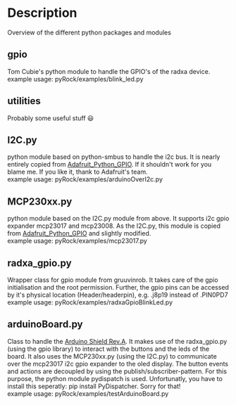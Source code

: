 Description
===========
Overview of the different python packages and modules

gpio
----
Tom Cubie's python module to handle the GPIO's of the radxa device.  
example usage: pyRock/examples/blink_led.py

utilities
---------
Probably some useful stuff :smiley:

I2C.py
------
python module based on python-smbus to handle the i2c bus. It is nearly entirely copied from
[Adafruit_Python_GPIO](https://github.com/adafruit/Adafruit_Python_GPIO). If it shouldn't work
for you blame me. If you like it, thank to Adafruit's team.  
example usage: pyRock/examples/arduinoOverI2c.py 

MCP230xx.py
-----------
python module based on the I2C.py module from above. It supports i2c gpio expander mcp23017 and mcp23008.
As the I2C.py, this module is copied from [Adafruit_Python_GPIO](https://github.com/adafruit/Adafruit_Python_GPIO) 
and slightly modified.  
example usage: pyRock/examples/mcp23017.py

radxa_gpio.py
-------------
Wrapper class for gpio module from gruuvinrob. It takes care of the gpio initialisation and the root permission.
Further, the gpio pins can be accessed by it's physical location (Header/headerpin), e.g. .j8p19 instead of .PIN0PD7  
example usage: pyRock/examples/radxaGpioBlinkLed.py

arduinoBoard.py
---------------
Class to handle the [Arduino Shield Rev.A](http://talk.radxa.com/topic/839/radxa-rock-arduino-board-rev-a). It makes
use of the radxa_gpio.py (using the gpio library) to interact with the buttons and the leds of the board. It
also uses the MCP230xx.py (using the I2C.py) to communicate over the mcp23017 i2c gpio expander to the oled display.
The button events and actions are decoupled by using the publish/subscriber-pattern. For this purpose, the python 
module pydispatch is used. Unfortunatly, you have to install this seperatly: pip install PyDispatcher. Sorry for that!    
example usage: pyRock/examples/testArduinoBoard.py
